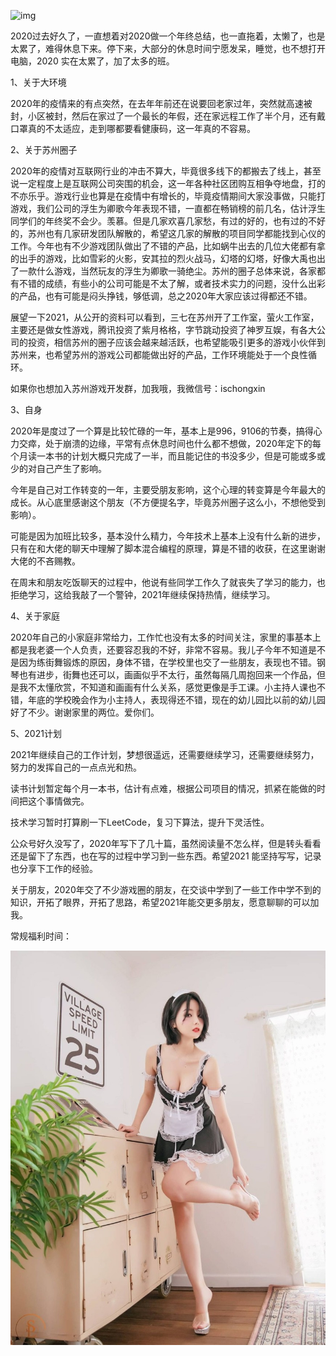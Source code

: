 ![img](https://mmbiz.qpic.cn/sz_mmbiz_png/qZiaNAjhV5icjeOJCKOP9BbkVl8ruJibyhIxshpRtDR7eIlq7zenBPXnXQ1DBJ5nERVbuDjTVGQSuxonDMBAOgHnw/640?wx_fmt=png)

2020过去好久了，一直想着对2020做一个年终总结，也一直拖着，太懒了，也是太累了，难得休息下来。停下来，大部分的休息时间宁愿发呆，睡觉，也不想打开电脑，2020 实在太累了，加了太多的班。

1、关于大环境

2020年的疫情来的有点突然，在去年年前还在说要回老家过年，突然就高速被封，小区被封，然后在家过了一个最长的年假，还在家远程工作了半个月，还有戴口罩真的不太适应，走到哪都要看健康码，这一年真的不容易。

2、关于苏州圈子

2020年的疫情对互联网行业的冲击不算大，毕竟很多线下的都搬去了线上，甚至说一定程度上是互联网公司突围的机会，这一年各种社区团购互相争夺地盘，打的不亦乐乎。游戏行业也算是在疫情中有增长的，毕竟疫情期间大家没事做，只能打游戏，我们公司的浮生为卿歌今年表现不错，一直都在畅销榜的前几名，估计浮生同学们的年终奖不会少。羡慕。但是几家欢喜几家愁，有过的好的，也有过的不好的，苏州也有几家研发团队解散的，希望这几家的解散的项目同学都能找到心仪的工作。今年也有不少游戏团队做出了不错的产品，比如蜗牛出去的几位大佬都有拿的出手的游戏，比如雪彩的火影，安其拉的烈火战马，幻塔的幻塔，好像大禹也出了一款什么游戏，当然玩友的浮生为卿歌一骑绝尘。苏州的圈子总体来说，各家都有不错的成绩，有些小的公司可能是不太了解，或者技术实力的问题，没什么出彩的产品，也有可能是闷头挣钱，够低调，总之2020年大家应该过得都还不错。

展望一下2021，从公开的资料可以看到，三七在苏州开了工作室，萤火工作室，主要还是做女性游戏，腾讯投资了紫月格格，字节跳动投资了神罗互娱，有各大公司的投资，相信苏州的圈子应该会越来越活跃，也希望能吸引更多的游戏小伙伴到苏州来，也希望苏州的游戏公司都能做出好的产品，工作环境能处于一个良性循环。

如果你也想加入苏州游戏开发群，加我哦，我微信号：ischongxin

3、自身

2020年是度过了一个算是比较忙碌的一年，基本上是996，9106的节奏，搞得心力交瘁，处于崩溃的边缘，平常有点休息时间也什么都不想做，2020年定下的每个月读一本书的计划大概只完成了一半，而且能记住的书没多少，但是可能或多或少的对自己产生了影响。

今年是自己对工作转变的一年，主要受朋友影响，这个心理的转变算是今年最大的成长。从心底里感谢这个朋友（不方便提名字，毕竟苏州圈子这么小，不想他受到影响）。

可能是因为加班比较多，基本没什么精力，今年技术上基本上没有什么新的进步，只有在和大佬的聊天中理解了脚本混合编程的原理，算是不错的收获，在这里谢谢大佬的不吝赐教。

在周末和朋友吃饭聊天的过程中，他说有些同学工作久了就丧失了学习的能力，也拒绝学习，这给我敲了一个警钟，2021年继续保持热情，继续学习。

4、关于家庭

2020年自己的小家庭非常给力，工作忙也没有太多的时间关注，家里的事基本上都是我老婆一个人负责，还要容忍我的不好，非常不容易。我儿子今年不知道是不是因为练街舞锻炼的原因，身体不错，在学校里也交了一些朋友，表现也不错。钢琴也有进步，街舞也还可以，画画似乎不太行，虽然每隔几周抱回来一个作品，但是我不太懂欣赏，不知道和画画有什么关系，感觉更像是手工课。小主持人课也不错，年底的学校晚会作为小主持人，表现得还不错，现在的幼儿园比以前的幼儿园好了不少。谢谢家里的两位。爱你们。

5、2021计划

2021年继续自己的工作计划，梦想很遥远，还需要继续学习，还需要继续努力，努力的发挥自己的一点点光和热。

读书计划暂定每个月一本书，估计有点难，根据公司项目的情况，抓紧在能做的时间把这个事情做完。

技术学习暂时打算刷一下LeetCode，复习下算法，提升下灵活性。

公众号好久没写了，2020年写下了几十篇，虽然阅读量不怎么样，但是转头看看还是留下了东西，也在写的过程中学习到一些东西。希望2021 能坚持写写，记录也分享下工作的经验。

关于朋友，2020年交了不少游戏圈的朋友，在交谈中学到了一些工作中学不到的知识，开拓了眼界，开拓了思路，希望2021年能交更多朋友，愿意聊聊的可以加我。



常规福利时间：

![微信图片_20210224234604](..\img\20210224\微信图片_20210224234604.jpg)